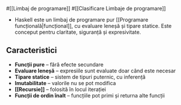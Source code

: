 #[[Limbaj de programare]]  #[[Clasificare Limbaje de programare]]
- Haskell este un limbaj de programare pur [[Programare funcțională|funcțional]], cu evaluare leneșă și tipare statice. Este conceput pentru claritate, siguranță și expresivitate.

## Caracteristici

- **Funcții pure** – fără efecte secundare
- **Evaluare leneșă** – expresiile sunt evaluate doar când este necesar
- **Tipare statice** – sistem de tipuri puternic, cu inferență
- **Imutabilitate** – valorile nu se pot modifica
- **[[Recursie]]** – folosită în locul iterației
- **Funcții de ordin înalt** – funcțiile pot primi și returna alte funcții